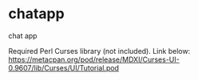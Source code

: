 # chatapp
chat app

Required Perl Curses library (not included). Link below:
https://metacpan.org/pod/release/MDXI/Curses-UI-0.9607/lib/Curses/UI/Tutorial.pod
